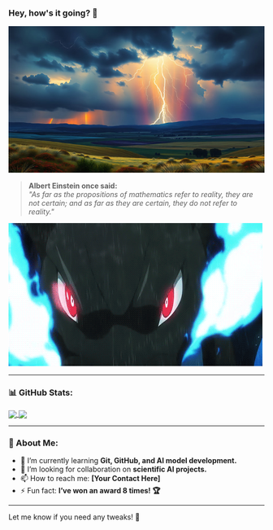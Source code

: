 ### Hey, how's it going? 👋

![Background](https://github.com/iwang1959/iwang1959/blob/main/background.jpg)

> **Albert Einstein once said:**  
> *"As far as the propositions of mathematics refer to reality, they are not certain; and as far as they are certain, they do not refer to reality."*

![Pokémon GIF](https://github.com/iwang1959/iwang1959/blob/main/pokemons.gif)

---

### 📊 GitHub Stats:
<a href="https://github.com/anuraghazra/github-readme-stats">
  <img height=180 align="center" src="https://github-readme-stats.vercel.app/api?username=iwang1959&show_icons=true&theme=radical" />
</a>
<a href="https://github.com/anuraghazra/convoychat">
  <img height=180 align="center" src="https://github-readme-stats.vercel.app/api/top-langs?username=iwang1959&layout=compact&langs_count=8&theme=radical" />
</a>

---

### 🚀 About Me:
- 🌱 I’m currently learning **Git, GitHub, and AI model development.**
- 🤔 I’m looking for collaboration on **scientific AI projects.**
- 📫 How to reach me: **[Your Contact Here]**
- ⚡ Fun fact: **I’ve won an award 8 times! 🏆**

---

Let me know if you need any tweaks! 🚀
